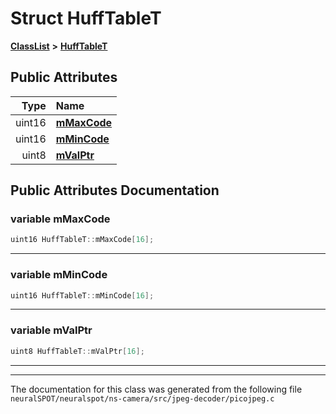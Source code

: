 

# Struct HuffTableT



[**ClassList**](annotated.md) **>** [**HuffTableT**](struct_huff_table_t.md)


























## Public Attributes

| Type | Name |
| ---: | :--- |
|  uint16 | [**mMaxCode**](#variable-mmaxcode)  <br> |
|  uint16 | [**mMinCode**](#variable-mmincode)  <br> |
|  uint8 | [**mValPtr**](#variable-mvalptr)  <br> |












































## Public Attributes Documentation




### variable mMaxCode 

```C++
uint16 HuffTableT::mMaxCode[16];
```




<hr>



### variable mMinCode 

```C++
uint16 HuffTableT::mMinCode[16];
```




<hr>



### variable mValPtr 

```C++
uint8 HuffTableT::mValPtr[16];
```




<hr>

------------------------------
The documentation for this class was generated from the following file `neuralSPOT/neuralspot/ns-camera/src/jpeg-decoder/picojpeg.c`

